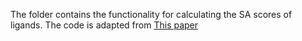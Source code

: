 The folder contains the functionality for calculating the SA scores of ligands.
The code is adapted from [This paper](https://pubs.acs.org/doi/10.1021/acs.jcim.0c00174)
